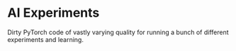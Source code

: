 # AI Experiments
Dirty PyTorch code of vastly varying quality for running a bunch of different experiments and learning.
